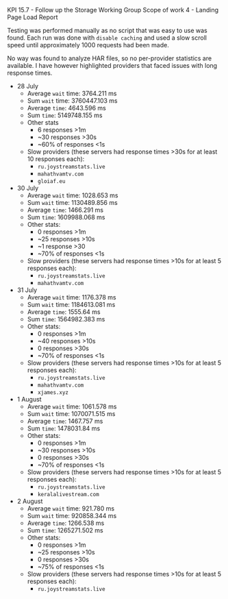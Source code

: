 KPI 15.7 - Follow up the Storage Working Group
Scope of work 4 - Landing Page Load Report

Testing was performed manually as no script that was easy to use was found. Each run was done with `disable caching` and used a slow scroll speed until approximately 1000 requests had been made.

No way was found to analyze HAR files, so no per-provider statistics are available. I have however highlighted providers that faced issues with long response times.

* 28 July
	* Average `wait` time: 3764.211 ms
	* Sum `wait` time: 3760447.103 ms
	* Average `time`: 4643.596 ms
	* Sum `time`: 5149748.155 ms
	* Other stats
		* 6 responses >1m
		* ~30 responses >30s
		* ~60% of responses <1s
	* Slow providers (these servers had response times >30s for at least 10 responses each):
		* `ru.joystreamstats.live`
		* `mahathvamtv.com`
		* `gloiaf.eu`
* 30 July
	* Average `wait` time: 1028.653 ms
	* Sum `wait` time: 1130489.856 ms
	* Average `time`: 1466.291 ms
	* Sum `time`: 1609988.068 ms
	* Other stats:
		* 0 responses >1m
		* ~25 responses >10s
		* ~1 response >30
		* ~70% of responses <1s
	* Slow providers (these servers had response times >10s for at least 5 responses each):
		* `ru.joystreamstats.live`
		* `mahathvamtv.com`
* 31 July
	* Average `wait` time: 1176.378 ms
	* Sum `wait` time: 1184613.081 ms
	* Average `time`: 1555.64 ms
	* Sum `time`: 1564982.383 ms
	* Other stats:
		* 0 responses >1m
		* ~40 responses >10s
		* 0 responses >30s
		* ~70% of responses <1s
	* Slow providers (these servers had response times >10s for at least 5 responses each):
		* `ru.joystreamstats.live`
		* `mahathvamtv.com`
		* `xjames.xyz`
* 1 August
	* Average `wait` time: 1061.578 ms
	* Sum `wait` time: 1070071.515 ms
	* Average `time`: 1467.757 ms
	* Sum `time`: 1478031.84 ms
	* Other stats:
		* 0 responses >1m
		* ~30 responses >10s
		* 0 responses >30s
		* ~70% of responses <1s
	* Slow providers (these servers had response times >10s for at least 5 responses each): 
		* `ru.joystreamstats.live`
		* `keralalivestream.com`
* 2 August
	* Average `wait` time: 921.780 ms
	* Sum `wait` time: 920858.344 ms
	* Average `time`: 1266.538 ms
	* Sum `time`: 1265271.502 ms
	* Other stats:
		* 0 responses >1m
		* ~25 responses >10s
		* 0 responses >30s
		* ~75% of responses <1s
	* Slow providers (these servers had response times >10s for at least 5 responses each):
		* `ru.joystreamstats.live`